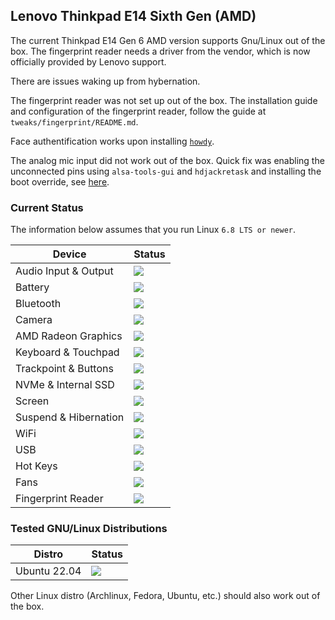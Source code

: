 ## Lenovo Thinkpad E14 Sixth Gen (AMD)

The current Thinkpad E14 Gen 6 AMD version supports Gnu/Linux out of the box. The fingerprint reader needs a driver from the vendor, which is now officially provided by Lenovo support.

There are issues waking up from hybernation.

The fingerprint reader was not set up out of the box. The installation guide and configuration of the fingerprint reader, follow the guide at `tweaks/fingerprint/README.md`.

Face authentification works upon installing [`howdy`](https://github.com/boltgolt/howdy).

The analog mic input did not work out of the box. Quick fix was enabling the unconnected pins using `alsa-tools-gui` and `hdjackretask` and installing the boot override, see [here](https://askubuntu.com/questions/897437/my-microphone-is-not-working?noredirect=1&lq=1).

### Current Status

The information below assumes that you run Linux `6.8 LTS or newer`.

| Device                      | Status                                    |
| ----------------------------|-------------------------------------------|
| Audio Input & Output        | ![](https://img.shields.io/badge/6th_ryzen-mic_issues-yellow)  |
| Battery                     | ![](https://img.shields.io/badge/6th_ryzen-working-success)  |
| Bluetooth                   | ![](https://img.shields.io/badge/6th_ryzen-working-success)  |
| Camera                      | ![](https://img.shields.io/badge/6th_ryzen-working-success)  |
| AMD Radeon Graphics         | ![](https://img.shields.io/badge/6th_ryzen-working-success)  |
| Keyboard & Touchpad         | ![](https://img.shields.io/badge/6th_ryzen-working-success)  |
| Trackpoint & Buttons        | ![](https://img.shields.io/badge/6th_ryzen-working-success)  |
| NVMe & Internal SSD         | ![](https://img.shields.io/badge/6th_ryzen-working-success)  |
| Screen                      | ![](https://img.shields.io/badge/6th_ryzen-working-success)  |
| Suspend & Hibernation       | ![](https://img.shields.io/badge/6th_ryzen-partially_working-yellow)  |
| WiFi                        | ![](https://img.shields.io/badge/6th_ryzen-working-success)  |
| USB                         | ![](https://img.shields.io/badge/6th_ryzen-working-success)  |
| Hot Keys                    | ![](https://img.shields.io/badge/6th_ryzen-working-success)  |
| Fans                        | ![](https://img.shields.io/badge/6th_ryzen-working-success)  |
| Fingerprint Reader          | ![](https://img.shields.io/badge/6th_ryzen-working-success)  |

### Tested GNU/Linux Distributions

| Distro                      | Status                                                      |
| ----------------------------|-------------------------------------------------------------|
| Ubuntu 22.04                | ![](https://img.shields.io/badge/6th_ryzen-working-success) |

Other Linux distro (Archlinux, Fedora, Ubuntu, etc.) should also work out of the box.
